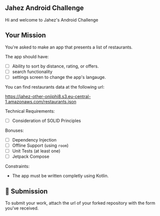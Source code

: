 ## Jahez Android Challenge
Hi and welcome to Jahez's Android Challenge


## Your Mission
You're asked to make an app that presents a list of restaurants.

The app should have:
- [ ] Ability to sort by distance, rating, or offers.
- [ ] search functionality
- [ ] settings screen to change the app's langauge. 

You can find restaurants data at the following url:

https://jahez-other-oniiphi8.s3.eu-central-1.amazonaws.com/restaurants.json

Technical Requirements:
- [ ] Consideration of SOLID Principles

Bonuses:
- [ ] Dependency Injection 
- [ ] Offline Support (using `room`)
- [ ] Unit Tests (at least one)
- [ ] Jetpack Compose 

Constraints:
- The app must be written completly using Kotlin.

## :tada:	 Submission
To submit your work, attach the url of your forked repository with the form you've received.
